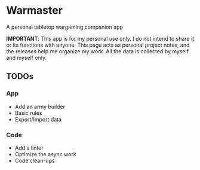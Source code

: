 # Warmaster

A personal tabletop wargaming companion app

**IMPORTANT**: This app is for my personal use only. 
I do not intend to share it or its functions with anyone.
This page acts as personal project notes, and the releases help me organize my work.
All the data is collected by myself and myself only.

## TODOs

### App
+ Add an army builder
+ Basic rules
+ Export/Import data

### Code
+ Add a linter
+ Optimize the async work
+ Code clean-ups